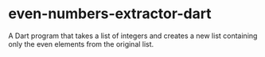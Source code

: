 # even-numbers-extractor-dart
 A Dart program that takes a list of integers and creates a new list containing only the even elements from the original list.

